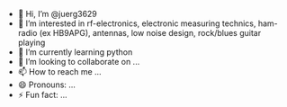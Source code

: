 - 👋 Hi, I’m @juerg3629
- 👀 I’m interested in rf-electronics, electronic measuring technics, ham-radio (ex HB9APG), antennas, low noise design, rock/blues guitar playing
- 🌱 I’m currently learning python
- 💞️ I’m looking to collaborate on ...
- 📫 How to reach me ...
- 😄 Pronouns: ...
- ⚡ Fun fact: ...

<!---
juerg3629/juerg3629 is a ✨ special ✨ repository because its `README.md` (this file) appears on your GitHub profile.
You can click the Preview link to take a look at your changes.
--->
